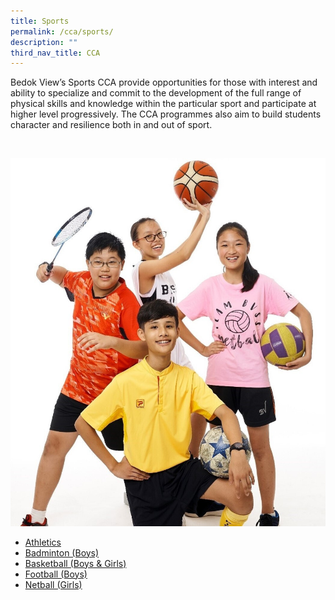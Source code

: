 ```yaml
---
title: Sports
permalink: /cca/sports/
description: ""
third_nav_title: CCA
---
```

Bedok View’s Sports CCA provide opportunities for those with interest and ability to specialize and commit to the development of the full range of physical skills and knowledge within the particular sport and participate at higher level progressively. The CCA programmes also aim to build students character and resilience both in and out of sport.

<br>

![Sports](/images/Sports1%203.jpg)
<br>

* [Athletics](/cca/sports/athletics/)
* [Badminton (Boys)](/cca/sports/badminton-boys/)
* [Basketball (Boys &amp; Girls)](/cca/sports/basketball-boys-n-girls/)
* [Football (Boys)](/cca/sports/football-boys/)
* [Netball (Girls)](/cca/sports/netball/)